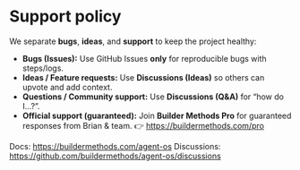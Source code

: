 # Support policy

We separate **bugs**, **ideas**, and **support** to keep the project healthy:

- **Bugs (Issues):** Use GitHub Issues **only** for reproducible bugs with steps/logs.
- **Ideas / Feature requests:** Use **Discussions (Ideas)** so others can upvote and add context.
- **Questions / Community support:** Use **Discussions (Q&A)** for “how do I…?”.
- **Official support (guaranteed):** Join **Builder Methods Pro** for guaranteed responses from Brian & team.
  👉 https://buildermethods.com/pro

Docs: https://buildermethods.com/agent-os
Discussions: https://github.com/buildermethods/agent-os/discussions
